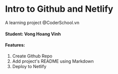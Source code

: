 # Intro to Github and Netlify

A learning project @CoderSchool.vn

#### **Student: Vong Hoang Vinh**

#### **Features:**

1. Create Github Repo
2. Add project's README using Markdown
3. Deploy to Netlify
